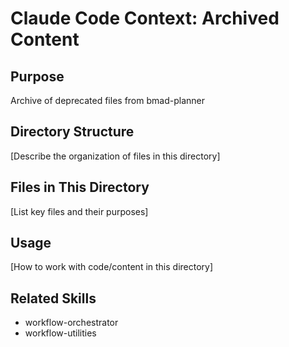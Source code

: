 # Claude Code Context: Archived Content

## Purpose

Archive of deprecated files from bmad-planner

## Directory Structure

[Describe the organization of files in this directory]

## Files in This Directory

[List key files and their purposes]

## Usage

[How to work with code/content in this directory]

## Related Skills

- workflow-orchestrator
- workflow-utilities
